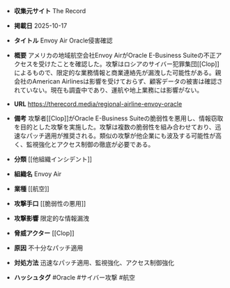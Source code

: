 - **収集元サイト**
The Record

- **掲載日**
2025-10-17

- **タイトル**
Envoy Air Oracle侵害確認

- **概要**
アメリカの地域航空会社Envoy AirがOracle E-Business Suiteの不正アクセスを受けたことを確認した。攻撃はロシアのサイバー犯罪集団[[Clop]]によるもので、限定的な業務情報と商業連絡先が漏洩した可能性がある。親会社のAmerican Airlinesは影響を受けておらず、顧客データの被害は確認されていない。現在も調査中であり、運航や地上業務には影響がない。

- **URL**
https://therecord.media/regional-airline-envoy-oracle

- **備考**
攻撃者[[Clop]]がOracle E-Business Suiteの脆弱性を悪用し、情報窃取を目的とした攻撃を実施した。攻撃は複数の脆弱性を組み合わせており、迅速なパッチ適用が推奨される。類似の攻撃が他企業にも波及する可能性が高く、監視強化とアクセス制御の徹底が必要である。

- **分類**
[[他組織インシデント]]

- **組織名**
Envoy Air

- **業種**
[[航空]]

- **攻撃手口**
[[脆弱性の悪用]]

- **攻撃影響**
限定的な情報漏洩

- **脅威アクター**
[[Clop]]

- **原因**
不十分なパッチ適用

- **対処方法**
迅速なパッチ適用、監視強化、アクセス制御強化

- **ハッシュタグ**
#Oracle #サイバー攻撃 #航空
